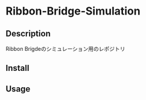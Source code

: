 Ribbon-Bridge-Simulation
====
## Description  
Ribbon Brigdeのシミュレーション用のレポジトリ  

## Install  

## Usage  
